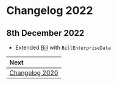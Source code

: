 # Changelog 2022

## 8th December 2022
* Extended [Bill](../operations/bills.md#bill) with `BillEnterpriseData`

| Next |
| :-- |
| [Changelog 2020](changelog2021.md) |
